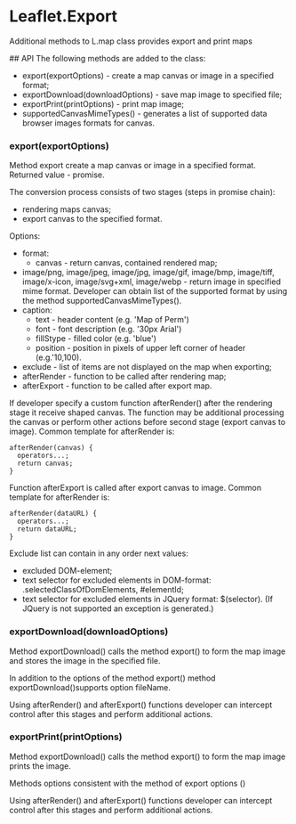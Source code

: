 # Leaflet.Export
Additional methods to L.map class provides export and print maps

## API
The following methods are added to the class:
  * export(exportOptions) - create a map canvas or image in a specified format;
  * exportDownload(downloadOptions) - save map image to specified file;
  * exportPrint(printOptions) - print map image;
  * supportedCanvasMimeTypes() - generates a list of supported data browser images formats for canvas.

### export(exportOptions)
Method export  create a map canvas or image in a specified format.
Returned value - promise.

The conversion process consists of two stages (steps in promise chain):
  * rendering maps canvas;
  * export canvas to the specified format.

Options:
  * format:
    * canvas - return canvas, contained rendered map;
  * image/png, image/jpeg, image/jpg, image/gif, image/bmp, image/tiff, image/x-icon, image/svg+xml, image/webp - return image in specified mime format. Developer can obtain list of the supported format  by using the method supportedCanvasMimeTypes().
  * caption:
    * text - header content (e.g. 'Map of Perm')
    * font - font description (e.g. '30px Arial')
    * fillStype - filled color (e.g. 'blue')
    * position - position in pixels of upper left corner of header (e.g.'10,100).
  * exclude - list of items are not displayed on the map when exporting;
  * afterRender - function to be called after rendering map;
  * afterExport - function to be called after export map.

If developer specify a custom function afterRender() after the rendering stage it receive shaped canvas. The function may be additional processing the canvas or perform other actions before second stage (export canvas to image).
Common template for afterRender is:

    afterRender(canvas) {
      operators...;
      return canvas;
    }

Function afterExport is called after export canvas to image.
Common template for afterRender is:

    afterRender(dataURL) {
      operators...;
      return dataURL;
    }

Exclude list can contain in any order next values:
  * excluded DOM-element;
  * text selector for excluded elements in DOM-format: .selectedClassOfDomElements, #elementId;
  * text selector for excluded elements in JQuery format: $(selector).
  (If JQuery is not supported an exception is generated.)

### exportDownload(downloadOptions)
Method exportDownload() calls the method export() to form the map image and stores the image in the specified file.

In addition to the options of the method export() method exportDownload()supports option fileName.

Using afterRender() and afterExport() functions developer can intercept control after this stages and perform additional actions.

### exportPrint(printOptions)
Method exportDownload() calls the method export() to form the map image prints the image.

Methods options consistent with the method of export options ()

Using afterRender() and afterExport() functions developer can intercept control after this stages and perform additional actions.
